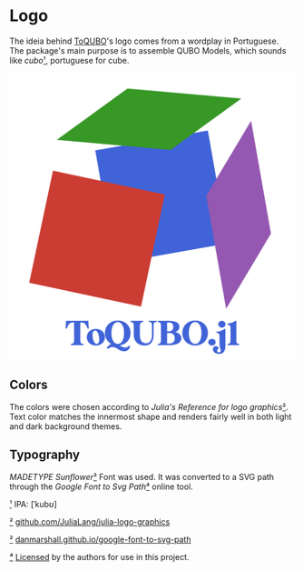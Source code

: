 # Logo

The ideia behind [ToQUBO](../)'s logo comes from a wordplay in Portuguese. The package's main purpose is to assemble QUBO Models, which sounds like *cubo*[¹](#1), portuguese for cube.

[![ToQUBO.jl](./logo.svg)](./)

## Colors

The colors were chosen according to  *Julia's Reference for logo graphics*[²](#2). Text color matches the innermost shape and renders fairly well in both light and dark background themes.

## Typography
*MADETYPE Sunflower*[³](#3) Font was used. It was converted to a SVG path through the *Google Font to Svg Path*[⁴](#4) online tool.



<!-- ¹²³⁴⁵⁶⁷⁸⁹⁰ -->

<a href="#1">¹</a> IPA: \[ˈkubʊ\]

<a href="#2">²</a> [github.com/JuliaLang/julia-logo-graphics](https://github.com/JuliaLang/julia-logo-graphics/)

<a href="#3">²</a> [danmarshall.github.io/google-font-to-svg-path](https://danmarshall.github.io/google-font-to-svg-path/)

<a href="#4">⁴</a> [Licensed](Sunflower%20LICENSE.txt) by the authors for use in this project.